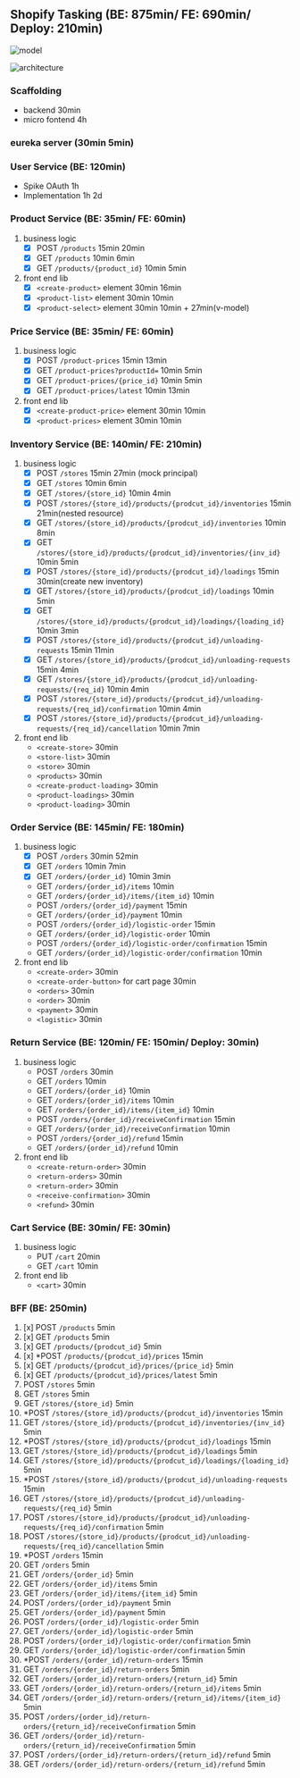 ## Shopify Tasking (BE: 875min/ FE: 690min/ Deploy: 210min)

![model](_design/model.png)

![architecture](_design/architecture.png)

### Scaffolding
+ backend 30min
+ micro fontend 4h

### eureka server (30min 5min)

### User Service (BE: 120min)
+ Spike OAuth 1h
+ Implementation 1h 2d

### Product Service (BE: 35min/ FE: 60min)
1. business logic
	+ [x] POST `/products` 15min 20min
	+ [x] GET `/products` 10min 6min
	+ [x] GET `/products/{product_id}` 10min 5min
2. front end lib
	+ [x] `<create-product>` element 30min 16min
	+ [x] `<product-list>` element 30min 10min
	+ [x] `<product-select>` element 30min 10min + 27min(v-model)

### Price Service (BE: 35min/ FE: 60min)
1. business logic
	+ [x] POST `/product-prices` 15min 13min
	+ [x] GET `/product-prices?productId=` 10min 5min
	+ [x] GET `/product-prices/{price_id}` 10min 5min
	+ [x] GET `/product-prices/latest` 10min 13min
2. front end lib
	+ [x] `<create-product-price>` element 30min 10min
	+ [x] `<product-prices>` element 30min 10min

### Inventory Service (BE: 140min/ FE: 210min)
1. business logic
	+ [x] POST `/stores` 15min 27min (mock principal)
	+ [x] GET `/stores` 10min 6min
	+ [x] GET `/stores/{store_id}` 10min 4min
	+ [x] POST `/stores/{store_id}/products/{prodcut_id}/inventories` 15min 21min(nested resource)
	+ [x] GET `/stores/{store_id}/products/{prodcut_id}/inventories` 10min 8min
	+ [x] GET `/stores/{store_id}/products/{prodcut_id}/inventories/{inv_id}` 10min 5min
	+ [x] POST `/stores/{store_id}/products/{prodcut_id}/loadings` 15min 30min(create new inventory)
	+ [x] GET `/stores/{store_id}/products/{prodcut_id}/loadings` 10min 5min
	+ [x] GET `/stores/{store_id}/products/{prodcut_id}/loadings/{loading_id}` 10min 3min
	+ [x] POST `/stores/{store_id}/products/{prodcut_id}/unloading-requests` 15min 11min
	+ [x] GET `/stores/{store_id}/products/{prodcut_id}/unloading-requests` 15min 4min
	+ [x] GET `/stores/{store_id}/products/{prodcut_id}/unloading-requests/{req_id}` 10min 4min
	+ [x] POST `/stores/{store_id}/products/{prodcut_id}/unloading-requests/{req_id}/confirmation` 10min 4min
	+ [x] POST `/stores/{store_id}/products/{prodcut_id}/unloading-requests/{req_id}/cancellation` 10min 7min
2. front end lib
	+ `<create-store>` 30min
	+ `<store-list>` 30min
	+ `<store>` 30min
	+ `<products>` 30min
	+ `<create-product-loading>` 30min
	+ `<product-loadings>` 30min
	+ `<product-loading>` 30min

### Order Service (BE: 145min/ FE: 180min)
1. business logic
	+ [x] POST `/orders` 30min 52min
	+ [x] GET `/orders` 10min 7min
	+ [x] GET `/orders/{order_id}` 10min 3min
	+ GET `/orders/{order_id}/items` 10min
	+ GET `/orders/{order_id}/items/{item_id}` 10min
	+ POST `/orders/{order_id}/payment` 15min
	+ GET `/orders/{order_id}/payment` 10min
	+ POST `/orders/{order_id}/logistic-order` 15min
	+ GET `/orders/{order_id}/logistic-order` 10min
	+ POST `/orders/{order_id}/logistic-order/confirmation` 15min
	+ GET `/orders/{order_id}/logistic-order/confirmation` 10min
2. front end lib
	+ `<create-order>` 30min
	+ `<create-order-button>` for cart page 30min
	+ `<orders>` 30min
	+ `<order>` 30min
	+ `<payment>` 30min
	+ `<logistic>` 30min

### Return Service (BE: 120min/ FE: 150min/ Deploy: 30min)
1. business logic
	+ POST `/orders` 30min
	+ GET `/orders` 10min
	+ GET `/orders/{order_id}` 10min
	+ GET `/orders/{order_id}/items` 10min
	+ GET `/orders/{order_id}/items/{item_id}` 10min
	+ POST `/orders/{order_id}/receiveConfirmation` 15min
	+ GET `/orders/{order_id}/receiveConfirmation` 10min
	+ POST `/orders/{order_id}/refund` 15min
	+ GET `/orders/{order_id}/refund` 10min
2. front end lib
	+ `<create-return-order>` 30min
	+ `<return-orders>` 30min
	+ `<return-order>` 30min
	+ `<receive-confirmation>` 30min
	+ `<refund>` 30min

### Cart Service (BE: 30min/ FE: 30min)
1. business logic
	+ PUT `/cart` 20min
	+ GET `/cart` 10min
2. front end lib
	+ `<cart>` 30min

### BFF (BE: 250min)
1. [x] POST `/products` 5min
2. [x] GET `/products` 5min
3. [x] GET `/products/{prodcut_id}` 5min
4. [x] *POST `/products/{prodcut_id}/prices` 15min
5. [x] GET `/products/{prodcut_id}/prices/{price_id}` 5min
6. [x] GET `/products/{prodcut_id}/prices/latest` 5min
7. POST `/stores` 5min
8. GET `/stores` 5min
9. GET `/stores/{store_id}` 5min
10. *POST `/stores/{store_id}/products/{prodcut_id}/inventories` 15min
11. GET `/stores/{store_id}/products/{prodcut_id}/inventories/{inv_id}` 5min
12. *POST `/stores/{store_id}/products/{prodcut_id}/loadings` 15min
13. GET `/stores/{store_id}/products/{prodcut_id}/loadings` 5min
14. GET `/stores/{store_id}/products/{prodcut_id}/loadings/{loading_id}` 5min
15. *POST `/stores/{store_id}/products/{prodcut_id}/unloading-requests` 15min
16. GET `/stores/{store_id}/products/{prodcut_id}/unloading-requests/{req_id}` 5min
17. POST `/stores/{store_id}/products/{prodcut_id}/unloading-requests/{req_id}/confirmation` 5min
18. POST `/stores/{store_id}/products/{prodcut_id}/unloading-requests/{req_id}/cancellation` 5min
19. *POST `/orders` 15min
20. GET `/orders` 5min
21. GET `/orders/{order_id}` 5min
22. GET `/orders/{order_id}/items` 5min
23. GET `/orders/{order_id}/items/{item_id}` 5min
24. POST `/orders/{order_id}/payment` 5min
25. GET `/orders/{order_id}/payment` 5min
26. POST `/orders/{order_id}/logistic-order` 5min
27. GET `/orders/{order_id}/logistic-order` 5min
28. POST `/orders/{order_id}/logistic-order/confirmation` 5min
29. GET `/orders/{order_id}/logistic-order/confirmation` 5min
30. *POST `/orders/{order_id}/return-orders` 15min
31. GET `/orders/{order_id}/return-orders` 5min
32. GET `/orders/{order_id}/return-orders/{return_id}` 5min
33. GET `/orders/{order_id}/return-orders/{return_id}/items` 5min
34. GET `/orders/{order_id}/return-orders/{return_id}/items/{item_id}` 5min
35. POST `/orders/{order_id}/return-orders/{return_id}/receiveConfirmation` 5min
36. GET `/orders/{order_id}/return-orders/{return_id}/receiveConfirmation` 5min
37. POST `/orders/{order_id}/return-orders/{return_id}/refund` 5min
38. GET `/orders/{order_id}/return-orders/{return_id}/refund` 5min